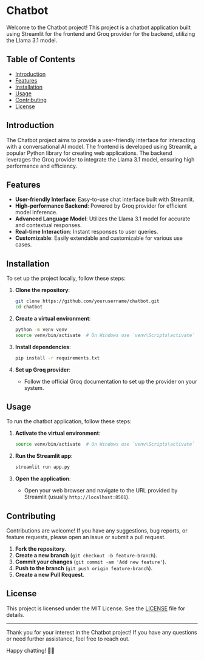 # Chatbot

Welcome to the Chatbot project! This project is a chatbot application built using Streamlit for the frontend and Groq provider for the backend, utilizing the Llama 3.1 model.

## Table of Contents

- [Introduction](#introduction)
- [Features](#features)
- [Installation](#installation)
- [Usage](#usage)
- [Contributing](#contributing)
- [License](#license)

## Introduction

The Chatbot project aims to provide a user-friendly interface for interacting with a conversational AI model. The frontend is developed using Streamlit, a popular Python library for creating web applications. The backend leverages the Groq provider to integrate the Llama 3.1 model, ensuring high performance and efficiency.

## Features

- **User-friendly Interface**: Easy-to-use chat interface built with Streamlit.
- **High-performance Backend**: Powered by Groq provider for efficient model inference.
- **Advanced Language Model**: Utilizes the Llama 3.1 model for accurate and contextual responses.
- **Real-time Interaction**: Instant responses to user queries.
- **Customizable**: Easily extendable and customizable for various use cases.

## Installation

To set up the project locally, follow these steps:

1. **Clone the repository**:
    ```bash
    git clone https://github.com/yourusername/chatbot.git
    cd chatbot
    ```

2. **Create a virtual environment**:
    ```bash
    python -m venv venv
    source venv/bin/activate  # On Windows use `venv\Scripts\activate`
    ```

3. **Install dependencies**:
    ```bash
    pip install -r requirements.txt
    ```

4. **Set up Groq provider**:
    - Follow the official Groq documentation to set up the provider on your system.

## Usage

To run the chatbot application, follow these steps:

1. **Activate the virtual environment**:
    ```bash
    source venv/bin/activate  # On Windows use `venv\Scripts\activate`
    ```

2. **Run the Streamlit app**:
    ```bash
    streamlit run app.py
    ```

3. **Open the application**:
    - Open your web browser and navigate to the URL provided by Streamlit (usually `http://localhost:8501`).

## Contributing

Contributions are welcome! If you have any suggestions, bug reports, or feature requests, please open an issue or submit a pull request.

1. **Fork the repository**.
2. **Create a new branch** (`git checkout -b feature-branch`).
3. **Commit your changes** (`git commit -am 'Add new feature'`).
4. **Push to the branch** (`git push origin feature-branch`).
5. **Create a new Pull Request**.

## License

This project is licensed under the MIT License. See the [LICENSE](LICENSE) file for details.

---

Thank you for your interest in the Chatbot project! If you have any questions or need further assistance, feel free to reach out.

Happy chatting! 🤖💬
